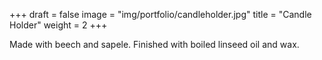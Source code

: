 +++
draft = false
image = "img/portfolio/candleholder.jpg"
title = "Candle Holder"
weight = 2
+++

<!--more-->

Made with beech and sapele. Finished with boiled linseed oil and wax.